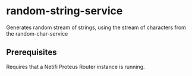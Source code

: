 # random-string-service
Generates random stream of strings, using the stream of characters from the random-char-service

## Prerequisites
Requires that a Netifi Proteus Router instance is running.
